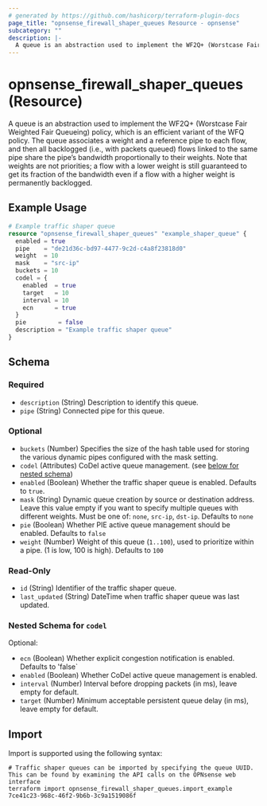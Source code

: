 ```yaml
---
# generated by https://github.com/hashicorp/terraform-plugin-docs
page_title: "opnsense_firewall_shaper_queues Resource - opnsense"
subcategory: ""
description: |-
  A queue is an abstraction used to implement the WF2Q+ (Worstcase Fair Weighted Fair Queueing) policy, which is an efficient variant of the WFQ policy. The queue associates a weight and a reference pipe to each flow, and then all backlogged (i.e., with packets queued) flows linked to the same pipe share the pipe’s bandwidth proportionally to their weights. Note that weights are not priorities; a flow with a lower weight is still guaranteed to get its fraction of the bandwidth even if a flow with a higher weight is permanently backlogged.
---
```


# opnsense_firewall_shaper_queues (Resource)

A queue is an abstraction used to implement the WF2Q+ (Worstcase Fair Weighted Fair Queueing) policy, which is an efficient variant of the WFQ policy. The queue associates a weight and a reference pipe to each flow, and then all backlogged (i.e., with packets queued) flows linked to the same pipe share the pipe’s bandwidth proportionally to their weights. Note that weights are not priorities; a flow with a lower weight is still guaranteed to get its fraction of the bandwidth even if a flow with a higher weight is permanently backlogged.

## Example Usage

```terraform
# Example traffic shaper queue
resource "opnsense_firewall_shaper_queues" "example_shaper_queue" {
  enabled = true
  pipe    = "de21d36c-bd97-4477-9c2d-c4a8f23818d0"
  weight  = 10
  mask    = "src-ip"
  buckets = 10
  codel = {
    enabled  = true
    target   = 10
    interval = 10
    ecn      = true
  }
  pie         = false
  description = "Example traffic shaper queue"
}
```

<!-- schema generated by tfplugindocs -->
## Schema

### Required

- `description` (String) Description to identify this queue.
- `pipe` (String) Connected pipe for this queue.

### Optional

- `buckets` (Number) Specifies the size of the hash table used for storing the various dynamic pipes configured with the mask setting.
- `codel` (Attributes) CoDel active queue management. (see [below for nested schema](#nestedatt--codel))
- `enabled` (Boolean) Whether the traffic shaper queue is enabled. Defaults to `true`.
- `mask` (String) Dynamic queue creation by source or destination address. Leave this value empty if you want to specify multiple queues with different weights. Must be one of: `none`, `src-ip`, `dst-ip`. Defaults to `none`
- `pie` (Boolean) Whether PIE active queue management should be enabled. Defaults to `false`
- `weight` (Number) Weight of this queue (`1..100`), used to prioritize within a pipe. (1 is low, 100 is high). Defaults to `100`

### Read-Only

- `id` (String) Identifier of the traffic shaper queue.
- `last_updated` (String) DateTime when traffic shaper queue was last updated.

<a id="nestedatt--codel"></a>
### Nested Schema for `codel`

Optional:

- `ecn` (Boolean) Whether explicit congestion notification is enabled. Defaults to 'false`
- `enabled` (Boolean) Whether CoDel active queue management is enabled.
- `interval` (Number) Interval before dropping packets (in ms), leave empty for default.
- `target` (Number) Minimum acceptable persistent queue delay (in ms), leave empty for default.

## Import

Import is supported using the following syntax:

```shell
# Traffic shaper queues can be imported by specifying the queue UUID. This can be found by examining the API calls on the OPNsense web interface
terraform import opnsense_firewall_shaper_queues.import_example 7ce41c23-968c-46f2-9b6b-3c9a1519086f
```
